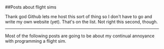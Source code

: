 ##Posts about flight sims

Thank god Github lets me host this sort of thing so I don't have to go and write my own website (yet). That's on the list. Not right this second, though.

---

Most of the following posts are going to be about my continual annoyance with programming a flight sim.
